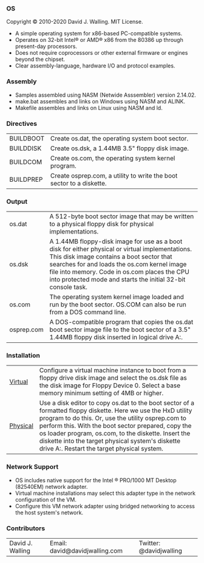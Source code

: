 ### OS

Copyright :copyright: 2010-2020 David J. Walling. MIT License.

- A simple operating system for x86-based PC-compatible systems.
- Operates on 32-bit Intel:registered: or AMD:registered: x86 from the 80386 up through present-day processors.
- Does not require coprocessors or other external firmware or engines beyond the chipset.
- Clear assembly-language, hardware I/O and protocol examples.

### Assembly

- Samples assembled using NASM (Netwide Asssembler) version 2.14.02.
- make.bat assembles and links on Windows using NASM and ALINK.
- Makefile assembles and links on Linux using NASM and ld.

### Directives

<table>
<tr><td>BUILDBOOT</td><td>Create os.dat, the operating system boot sector.</td></tr>
<tr><td>BUILDDISK</td><td>Create os.dsk, a 1.44MB 3.5" floppy disk image.</td></tr>
<tr><td>BUILDCOM</td><td>Create os.com, the operating system kernel program.</td></tr>
<tr><td>BUILDPREP</td><td>Create osprep.com, a utility to write the boot sector to a diskette.</td></tr>
</table>

### Output

<table>
<tr><td>os.dat</td><td>A 512-byte boot sector image that may be written to a physical floppy disk for physical implementations.</td></tr>
<tr><td>os.dsk</td><td>A 1.44MB floppy-disk image for use as a boot disk for either physical or virtual implementations. This disk image contains a boot sector that searches for and loads the os.com kernel image file into memory. Code in os.com places the CPU into protected mode and starts the initial 32-bit console task.</td></tr>
<tr><td>os.com</td><td>The operating system kernel image loaded and run by the boot sector. OS.COM can also be run from a DOS command line.</td></tr>
<tr><td>osprep.com</td><td>A DOS-compatible program that copies the os.dat boot sector image file to the boot sector of a 3.5" 1.44MB floppy disk inserted in logical drive A:.</td></tr>
</table>

### Installation

<table>
<tr><td><a href="/docs/VIRTUAL.md">Virtual</a></td><td>Configure a virtual machine instance to boot from a floppy drive disk image and select the os.dsk file as the disk image for Floppy Device 0. Select a base memory minimum setting of 4MB or higher.</td></tr>
<tr><td><a href="/docs/PHYSICAL.md">Physical</a></td><td>Use a disk editor to copy os.dat to the boot sector of a formatted floppy diskette. Here we use the HxD utility program to do this. Or, use the utility osprep.com to perform this. With the boot sector prepared, copy the os loader program, os.com, to the diskette. Insert the diskette into the target physical system's diskette drive A:. Restart the target physical system.</td></tr>
</table>

### Network Support

- OS includes native support for the Intel :registered: PRO/1000 MT Desktop (82540EM) network adapter.
- Virtual machine installations may select this adapter type in the network configuration of the VM.
- Configure this VM network adapter using bridged networking to access the host system's network.

### Contributors

<table>
<tr><td>David J. Walling</td><td>Email: david@davidjwalling.com</td><td>Twitter: @davidjwalling</td></tr>
</table>
